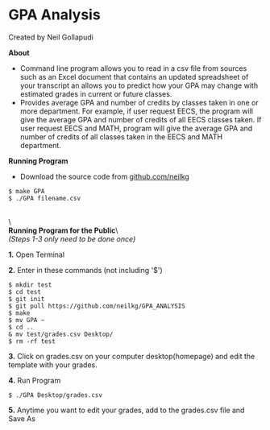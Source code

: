 # GPA Analysis
Created by Neil Gollapudi

**About**
- Command line program allows you to read in a csv file from sources such as an Excel document that contains an updated spreadsheet of your transcript an allows you to predict how your GPA may change with estimated grades in current or future classes.
- Provides average GPA and number of credits by classes taken in one or more department. For example, if user request EECS, the program will give the average GPA and number of credits of all EECS classes taken. If user request EECS and MATH, program will give the average GPA and number of credits of all classes taken in the EECS and MATH department.


**Running Program**
- Download the source code from [github.com/neilkg](https://github.com/neilkg/GPA_ANALYSIS)
```
$ make GPA
$ ./GPA filename.csv
```
\
\     
**Running Program for the Public**\  
*(Steps 1-3 only need to be done once)*

  **1.** Open Terminal

  **2.** Enter in these commands (not including '$')
```
$ mkdir test
$ cd test
$ git init
$ git pull https://github.com/neilkg/GPA_ANALYSIS
$ make
$ mv GPA ~
$ cd ..
& mv test/grades.csv Desktop/
$ rm -rf test
```

  **3.** Click on grades.csv on your computer desktop(homepage) and edit the template with your grades.

  **4.** Run Program
```
$ ./GPA Desktop/grades.csv
```

  **5.** Anytime you want to edit your grades, add to the grades.csv file and Save As

